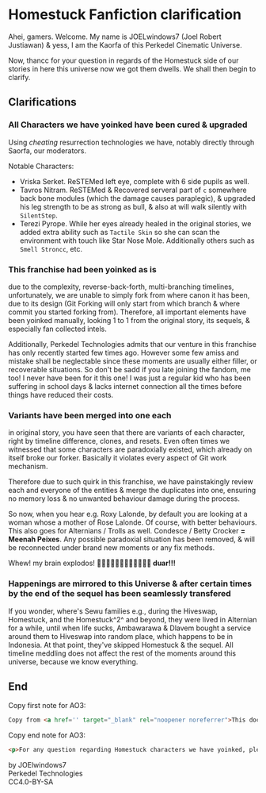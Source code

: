 # Homestuck Fanfiction clarification

Ahei, gamers. Welcome. My name is JOELwindows7 (Joel Robert Justiawan) & yess, I am the Kaorfa of this Perkedel Cinematic Universe.

Now, thancc for your question in regards of the Homestuck side of our stories in here this universe now we got them dwells. We shall then begin to clarify.

## Clarifications

### All Characters we have yoinked have been cured & upgraded

Using *cheating* resurrection technologies we have, notably directly through Saorfa, our moderators.

Notable Characters:

- Vriska Serket. ReSTEMed left eye, complete with 6 side pupils as well.
- Tavros Nitram. ReSTEMed & Recovered serveral part of `c` somewhere back bone modules (which the damage causes paraplegic), & upgraded his leg strength to be as strong as bull, & also at will walk silently with `SilentStep`.
- Terezi Pyrope. While her eyes already healed in the original stories, we added extra ability such as `Tactile Skin` so she can scan the environment with touch like Star Nose Mole. Additionally others such as `Smell Stroncc`, etc.

### This franchise had been yoinked as is

due to the complexity, reverse-back-forth, multi-branching timelines, unfortunately, we are unable to simply fork from where canon it has been, due to its design (Git Forking will only start from which branch & where commit you started forking from). Therefore, all important elements have been yoinked manually, looking 1 to 1 from the original story, its sequels, & especially fan collected intels.

Additionally, Perkedel Technologies admits that our venture in this franchise has only recently started few times ago. However some few amiss and mistake shall be neglectable since these moments are usually either filler, or recoverable situations. So don't be sadd if you late joining the fandom, me too! I never have been for it this one! I was just a regular kid who has been suffering in school days & lacks internet connection all the times before things have reduced their costs.

### Variants have been merged into one each

in original story, you have seen that there are variants of each character, right by timeline difference, clones, and resets. Even often times we witnessed that some characters are paradoxially existed, which already on itself broke our forker. Basically it violates every aspect of Git work mechanism.

Therefore due to such quirk in this franchise, we have painstakingly review each and everyone of the entities & merge the duplicates into one, ensuring no memory loss & no unwanted behaviour damage during the process.

So now, when you hear e.g. Roxy Lalonde, by default you are looking at a woman whose a mother of Rose Lalonde. Of course, with better behaviours. This also goes for Alternians / Trolls as well. Condesce / Betty Crocker **= Meenah Peixes**. Any possible paradoxial situation has been removed, & will be reconnected under brand new moments or any fix methods.

Whew! my brain explodos! **🤯🤯🤯🤯🤯🤯🤯🤯🤯🤯🤯🤯 duar!!!**

### Happenings are mirrored to this Universe & after certain times by the end of the sequel has been seamlessly transfered

If you wonder, where's Sewu families e.g., during the Hiveswap, Homestuck, and the Homestuck^2^ and beyond, they were lived in Alternian for a while, until when life sucks, Ambawarawa & Dlavem bought a service around them to Hiveswap into random place, which happens to be in Indonesia. At that point, they've skipped Homestuck & the sequel. All timeline meddling does not affect the rest of the moments around this universe, because we know everything.

## End

Copy first note for AO3:

```html
Copy from <a href='' target="_blank" rel="noopener noreferrer">This document</a>.
```

Copy end note for AO3:

```html
<p>For any question regarding Homestuck characters we have yoinked, please <a href='https://github.com/Perkedel/After-Church/blob/master/Documents/Misc/Homestuck%20Clarifications.md' target="_blank" rel="noopener noreferrer">refer to this document</a>. Thancc, cool and good.</p>
```

by JOElwindows7  
Perkedel Technologies  
CC4.0-BY-SA
